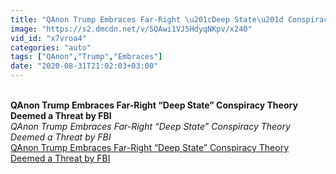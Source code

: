 ```yaml
---
title: "QAnon Trump Embraces Far-Right \u201cDeep State\u201d Conspiracy Theory Deemed a Threat by FBI"
image: "https://s2.dmcdn.net/v/SQAwi1VJ5HdyqNKpv/x240"
vid_id: "x7vroa4"
categories: "auto"
tags: ["QAnon","Trump","Embraces"]
date: "2020-08-31T21:02:03+03:00"
---
```

<br><b>QAnon Trump Embraces Far-Right “Deep State” Conspiracy Theory Deemed a Threat by FBI</b><br> <i>QAnon Trump Embraces Far-Right “Deep State” Conspiracy Theory Deemed a Threat by FBI</i><br> <u>QAnon Trump Embraces Far-Right “Deep State” Conspiracy Theory Deemed a Threat by FBI</u>
